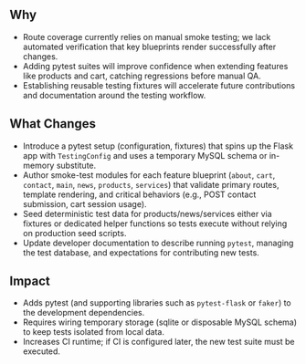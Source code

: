 ## Why
- Route coverage currently relies on manual smoke testing; we lack automated verification that key blueprints render successfully after changes.
- Adding pytest suites will improve confidence when extending features like products and cart, catching regressions before manual QA.
- Establishing reusable testing fixtures will accelerate future contributions and documentation around the testing workflow.

## What Changes
- Introduce a pytest setup (configuration, fixtures) that spins up the Flask app with `TestingConfig` and uses a temporary MySQL schema or in-memory substitute.
- Author smoke-test modules for each feature blueprint (`about`, `cart`, `contact`, `main`, `news`, `products`, `services`) that validate primary routes, template rendering, and critical behaviors (e.g., POST contact submission, cart session usage).
- Seed deterministic test data for products/news/services either via fixtures or dedicated helper functions so tests execute without relying on production seed scripts.
- Update developer documentation to describe running `pytest`, managing the test database, and expectations for contributing new tests.

## Impact
- Adds pytest (and supporting libraries such as `pytest-flask` or `faker`) to the development dependencies.
- Requires wiring temporary storage (sqlite or disposable MySQL schema) to keep tests isolated from local data.
- Increases CI runtime; if CI is configured later, the new test suite must be executed.
